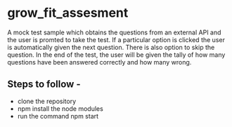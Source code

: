 # grow_fit_assesment
A mock test sample which obtains the questions from an external API and the user is promted to take the test.
If a particular option is clicked the user is automatically given the next question.
There is also option to skip the question. In the end of the test,
the user will be given the tally of how many questions have been answered correctly and how many wrong.

## Steps to follow -
 * clone the repository
 * npm install the node modules
 * run the command npm start
